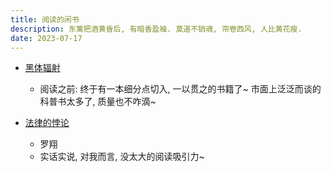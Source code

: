 ```yaml
---
title: 阅读的闲书
description: 东篱把酒黄昏后, 有暗香盈袖. 莫道不销魂, 帘卷西风, 人比黄花瘦.
date: 2023-07-17
---
```


- [黑体辐射](https://book.douban.com/subject/36701663/)
  - 阅读之前: 终于有一本细分点切入, 一以贯之的书籍了~
    市面上泛泛而谈的科普书太多了, 质量也不咋滴~

- [法律的悖论](https://book.douban.com/subject/36624253/)
  - 罗翔
  - 实话实说, 对我而言, 没太大的阅读吸引力~
